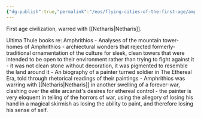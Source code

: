 ```yaml
---
{"dg-publish":true,"permalink":"/eos/flying-cities-of-the-first-age/amphrithios/","updated":"2024-12-22T23:34:59.899-05:00"}
---
```


First age civilization, warred with [[Netharis\|Netharis]].

Ultima Thule books re: Amphrithios
	- Analyses of the mountain tower-homes of Amphrithios - archiectural wonders that rejected formerly-traditional ornamentation of the culture for sleek, clean towers that were intended to be open to their environment rather than trying to fight against it - it was not clean stone without decoration, it was pigmented to resemble the land around it
	- An biography of a painter turned soldier in The Ethereal Era, told through rhetorical readings of their paintings - Amphrithios was warring with [[Netharis\|Netharis]] in another swelling of a forever-war, clashing over the elite arcanist's desires for ethereal control - the painter is very eloquent in telling of the horrors of war, using the allegory of losing his hand in a magical skirmish as losing the ability to paint, and therefore losing his sense of self.